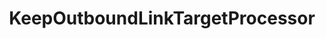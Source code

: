 ---
optionsClassName: KeepOutboundLinkTargetProcessorOptions
optionsClassFullName: MigrationTools.Clients.AzureDevops.Rest.Processors.KeepOutboundLinkTargetProcessorOptions
configurationSamples:
- name: confinguration.json
  description: 
  code: >-
    {
      "MigrationTools": {
        "Processors": [
          {
            "ProcessorType": "KeepOutboundLinkTargetProcessor",
            "Enabled": false,
            "WIQLQuery": "Select [System.Id] From WorkItems Where [System.TeamProject] = @project and not [System.WorkItemType] contains 'Test Suite, Test Plan,Shared Steps,Shared Parameter,Feedback Request'",
            "TargetLinksToKeepOrganization": "https://dev.azure.com/nkdagility",
            "TargetLinksToKeepProject": "882810b3-74c4-4939-9160-69c0e89cb24b",
            "CleanupFileName": "c:/temp/OutboundLinkTargets.bat",
            "PrependCommand": "start",
            "DryRun": true,
            "Enrichers": null,
            "ProcessorEnrichers": null,
            "SourceName": null,
            "TargetName": null,
            "RefName": null
          }
        ]
      }
    }
  sampleFor: MigrationTools.Clients.AzureDevops.Rest.Processors.KeepOutboundLinkTargetProcessorOptions
- name: defaults
  description: 
  code: >-
    {
      "MigrationTools": {
        "ProcessorDefaults": {
          "KeepOutboundLinkTargetProcessor": []
        }
      }
    }
  sampleFor: MigrationTools.Clients.AzureDevops.Rest.Processors.KeepOutboundLinkTargetProcessorOptions
- name: Classic
  description: 
  code: >-
    {
      "$type": "KeepOutboundLinkTargetProcessorOptions",
      "Enabled": false,
      "WIQLQuery": "Select [System.Id] From WorkItems Where [System.TeamProject] = @project and not [System.WorkItemType] contains 'Test Suite, Test Plan,Shared Steps,Shared Parameter,Feedback Request'",
      "TargetLinksToKeepOrganization": "https://dev.azure.com/nkdagility",
      "TargetLinksToKeepProject": "882810b3-74c4-4939-9160-69c0e89cb24b",
      "CleanupFileName": "c:/temp/OutboundLinkTargets.bat",
      "PrependCommand": "start",
      "DryRun": true,
      "Enrichers": null,
      "ProcessorEnrichers": null,
      "SourceName": null,
      "TargetName": null
    }
  sampleFor: MigrationTools.Clients.AzureDevops.Rest.Processors.KeepOutboundLinkTargetProcessorOptions
description: missng XML code comments
className: KeepOutboundLinkTargetProcessor
typeName: Processors
architecture: 
options:
- parameterName: CleanupFileName
  type: String
  description: missng XML code comments
  defaultValue: missng XML code comments
- parameterName: DryRun
  type: Boolean
  description: missng XML code comments
  defaultValue: missng XML code comments
- parameterName: Enabled
  type: Boolean
  description: If set to `true` then the processor will run. Set to `false` and the processor will not run.
  defaultValue: missng XML code comments
- parameterName: Enrichers
  type: List
  description: A list of enrichers that can augment the proccessing of the data
  defaultValue: missng XML code comments
- parameterName: PrependCommand
  type: String
  description: missng XML code comments
  defaultValue: missng XML code comments
- parameterName: ProcessorEnrichers
  type: List
  description: List of Enrichers that can be used to add more features to this processor. Only works with Native Processors and not legacy Processors.
  defaultValue: missng XML code comments
- parameterName: RefName
  type: String
  description: '`Refname` will be used in the future to allow for using named Options without the need to copy all of the options.'
  defaultValue: missng XML code comments
- parameterName: SourceName
  type: String
  description: missng XML code comments
  defaultValue: missng XML code comments
- parameterName: TargetLinksToKeepOrganization
  type: String
  description: missng XML code comments
  defaultValue: missng XML code comments
- parameterName: TargetLinksToKeepProject
  type: String
  description: missng XML code comments
  defaultValue: missng XML code comments
- parameterName: TargetName
  type: String
  description: missng XML code comments
  defaultValue: missng XML code comments
- parameterName: WIQLQuery
  type: String
  description: missng XML code comments
  defaultValue: missng XML code comments
status: missng XML code comments
processingTarget: missng XML code comments
classFile: /src/MigrationTools.Clients.AzureDevops.Rest/Processors/KeepOutboundLinkTargetProcessor.cs
optionsClassFile: /src/MigrationTools.Clients.AzureDevops.Rest/Processors/KeepOutboundLinkTargetProcessorOptions.cs

redirectFrom:
- /Reference/Processors/KeepOutboundLinkTargetProcessorOptions/
layout: reference
toc: true
permalink: /Reference/Processors/KeepOutboundLinkTargetProcessor/
title: KeepOutboundLinkTargetProcessor
categories:
- Processors
- 
topics:
- topic: notes
  path: /Processors/KeepOutboundLinkTargetProcessor-notes.md
  exists: false
  markdown: ''
- topic: introduction
  path: /Processors/KeepOutboundLinkTargetProcessor-introduction.md
  exists: false
  markdown: ''

---